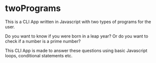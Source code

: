 # twoPrograms
This is a CLI App written in Javascript with two types of programs for the user.

Do you want to know if you were born in a leap year?
Or do you want to check if a number is a prime number?

This CLI App is made to answer these questions using basic Javascript loops, conditional statements etc.
